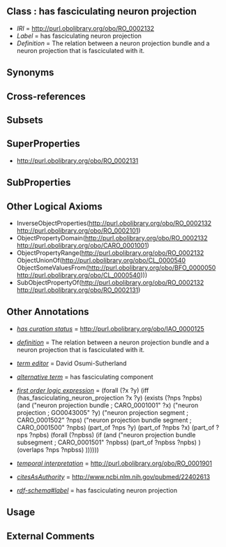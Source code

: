 
## Class : has fasciculating neuron projection

 * *IRI* = http://purl.obolibrary.org/obo/RO_0002132
 * *Label* = has fasciculating neuron projection
 * *Definition* = The relation between a neuron projection bundle and a neuron projection that is fasciculated with it.

## Synonyms


## Cross-references


## Subsets


## SuperProperties

 * <http://purl.obolibrary.org/obo/RO_0002131>

## SubProperties


## Other Logical Axioms

 * InverseObjectProperties(<http://purl.obolibrary.org/obo/RO_0002132> <http://purl.obolibrary.org/obo/RO_0002101>)
 * ObjectPropertyDomain(<http://purl.obolibrary.org/obo/RO_0002132> <http://purl.obolibrary.org/obo/CARO_0001001>)
 * ObjectPropertyRange(<http://purl.obolibrary.org/obo/RO_0002132> ObjectUnionOf(<http://purl.obolibrary.org/obo/CL_0000540> ObjectSomeValuesFrom(<http://purl.obolibrary.org/obo/BFO_0000050> <http://purl.obolibrary.org/obo/CL_0000540>)))
 * SubObjectPropertyOf(<http://purl.obolibrary.org/obo/RO_0002132> <http://purl.obolibrary.org/obo/RO_0002131>)

## Other Annotations

 * *[has curation status](../../IAO/14/IAO_0000114.md)* = http://purl.obolibrary.org/obo/IAO_0000125
 * *[definition](../../IAO/15/IAO_0000115.md)* = The relation between a neuron projection bundle and a neuron projection that is fasciculated with it.
 * *[term editor](../../IAO/17/IAO_0000117.md)* = David Osumi-Sutherland
 * *[alternative term](../../IAO/18/IAO_0000118.md)* = has fasciculating component
 * *[first order logic expression](../../IAO/26/IAO_0000426.md)* = (forall (?x ?y) 
	(iff 
		(has_fasciculating_neuron_projection ?x ?y)
		(exists (?nps ?npbs)		
			(and 
				("neuron projection bundle ; CARO_0001001" ?x)
				("neuron projection ; GO0043005" ?y)
				("neuron projection segment ; CARO_0001502" ?nps)
				("neuron projection bundle segment ; CARO_0001500" ?npbs)
				(part_of ?nps ?y)
				(part_of ?npbs ?x)
				(part_of ?nps ?npbs)
				(forall (?npbss)
					(if
						(and 
							("neuron projection bundle subsegment ; CARO_0001501" ?npbss)
							(part_of ?npbss ?npbs) 
						)
						(overlaps ?nps ?npbss)
					))))))



 * *[temporal interpretation](../../RO/00/RO_0001900.md)* = http://purl.obolibrary.org/obo/RO_0001901
 * *[citesAsAuthority](../../ty/citesAsAuthority.md)* = http://www.ncbi.nlm.nih.gov/pubmed/22402613
 * *[rdf-schema#label](../../el/rdf-schema#label.md)* = has fasciculating neuron projection

## Usage


## External Comments

